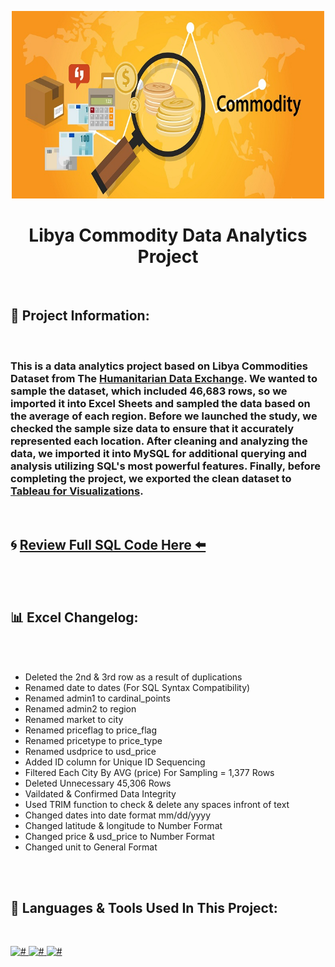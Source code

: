 <p align="center"><a href=""><img width="500" height="300" src="libya_commodity_SQL/project_banner.jpg" height="auto"/></a>

<h1 align="center">Libya Commodity Data Analytics Project</h1>

<br/>


## 💬 Project Information:

<br/>

 <h3>

This is a data analytics project based on Libya Commodities Dataset from The [Humanitarian Data Exchange](https://data.humdata.org/dataset/wfp-food-prices-for-libya). We wanted to sample the dataset, which included 46,683 rows, so we imported it into Excel Sheets and sampled the data based on the average of each region. Before we launched the study, we checked the sample size data to ensure that it accurately represented each location. After cleaning and analyzing the data, we imported it into MySQL for additional querying and analysis utilizing SQL's most powerful features. Finally, before completing the project, we exported the clean dataset to [Tableau for Visualizations](https://public.tableau.com/app/profile/rafik.arousi/viz/LibyaCommodityProject/Dashboard).

</h3>

<br/>

## 🌀 [Review Full SQL Code Here ⬅️](https://github.com/Rafik-Alarousi/ProjectPortfolio/blob/main/Libya_Commodity_Project/libya_commodity_SQL/libya_commodity.sql)

<br/>
<br/>

## 📊 Excel Changelog:

<br/>
<br/>

- Deleted the 2nd & 3rd row as a result of duplications
- Renamed date to dates (For SQL Syntax Compatibility)
- Renamed admin1 to cardinal_points
- Renamed admin2 to region
- Renamed market to city
- Renamed priceflag to price_flag
- Renamed pricetype to price_type
- Renamed usdprice to usd_price
- Added ID column for Unique ID Sequencing
- Filtered Each City By AVG (price) For Sampling = 1,377 Rows
- Deleted Unnecessary 45,306 Rows
- Vaildated & Confirmed Data Integrity
- Used TRIM function to check & delete any spaces infront of text
- Changed dates into date format mm/dd/yyyy
- Changed latitude & longitude to Number Format
- Changed price & usd_price to Number Format
- Changed unit to General Format

<br/>
<br/>


## 🚀 Languages & Tools Used In This Project:

<br/>

<p align="left">
    <a href="https://www.mysql.com/" target="_blank"> <img src="https://img.icons8.com/color/48/000000/mysql-logo.png" alt="#" width="50" height="50"/> </a>
    <a href="https://www.microsoft.com/en-us/microsoft-365/excel" target="_blank"> <img src="https://img.icons8.com/color/50/000000/ms-excel.png" alt="#" width="43" height="43"/> </a>
    <a href="https://www.tableau.com/" target="_blank"> <img src="https://img.icons8.com/color/48/000000/tableau-software.png" alt="#" width="43" height="43"/> </a>
</p>
